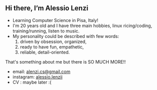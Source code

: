 ## Hi there, I’m Alessio Lenzi
- Learning Computer Science in Pisa, Italy!
- I'm 20 years old and I have three main hobbies, linux ricing/coding, training/running, listen to music.
- My personality could be described with few words: 
    1. driven by obsession, organized,
    2. ready to have fun, empathetic,
    3. reliable, detail-oriented.

That's something about me but there is SO MUCH MORE!!
- email: alenzi.cs@gmail.com
- instagram: [alessio.lenzii](https://www.instagram.com/alessio.lenzii/?next=%2F)
- CV : maybe later :(
